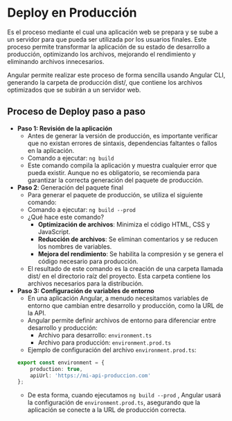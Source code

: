 # Deploy en Producción
Es el proceso mediante el cual una aplicación web se prepara y se sube a un servidor para que pueda ser utilizada por los usuarios finales. Este proceso permite transformar la aplicación de su estado de desarrollo a producción, optimizando los archivos, mejorando el rendimiento y eliminando archivos innecesarios.

Angular permite realizar este proceso de forma sencilla usando Angular CLI, generando la carpeta de producción dist/, que contiene los archivos optimizados que se subirán a un servidor web.

## Proceso de Deploy paso a paso
- **Paso 1: Revisión de la aplicación**
    - Antes de generar la versión de producción, es importante verificar que no existan errores de sintaxis, dependencias faltantes o fallos en la aplicación.
    - Comando a ejecutar: `ng build`
    - Este comando compila la aplicación y muestra cualquier error que pueda existir. Aunque no es obligatorio, se recomienda para garantizar la correcta generación del paquete de producción.
- **Paso 2**: Generación del paquete final
    - Para generar el paquete de producción, se utiliza el siguiente comando:
    - Comando a ejecutar: `ng build --prod`
    - ¿Qué hace este comando?
        - **Optimización de archivos**: Minimiza el código HTML, CSS y JavaScript.
        - **Reducción de archivos**: Se eliminan comentarios y se reducen los nombres de variables.
        - **Mejora del rendimiento**: Se habilita la compresión y se genera el código necesario para producción.
    - El resultado de este comando es la creación de una carpeta llamada dist/ en el directorio raíz del proyecto. Esta carpeta contiene los archivos necesarios para la distribución.
- **Paso 3: Configuración de variables de entorno**
    - En una aplicación Angular, a menudo necesitamos variables de entorno que cambian entre desarrollo y producción, como la URL de la API.
    - Angular permite definir archivos de entorno para diferenciar entre desarrollo y producción:
        - Archivo para desarrollo: `environment.ts`
        - Archivo para producción: `environment.prod.ts`
    - Ejemplo de configuración del archivo `environment.prod.ts`:
    ```typescript
    export const environment = {
        production: true,
        apiUrl: 'https://mi-api-produccion.com'
    };
    ```
    - De esta forma, cuando ejecutamos `ng build --prod` , Angular usará la configuración de `environment.prod.ts`, asegurando que la aplicación se conecte a la URL de producción correcta.